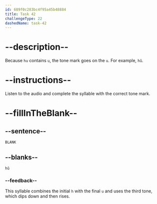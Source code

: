 ```yaml
---
id: 689f0c283bc4f95a45b48884
title: Task 42
challengeType: 22
dashedName: task-42
---
```


<!-- (Audio) A: hǔ -->

# --description--

Because `hu` contains `u`, the tone mark goes on the `u`. For example, `hǔ`.

# --instructions--

Listen to the audio and complete the syllable with the correct tone mark.

# --fillInTheBlank--

## --sentence--

`BLANK`

## --blanks--

`hǔ`

### --feedback--

This syllable combines the initial `h` with the final `u` and uses the third tone, which dips down and then rises.

